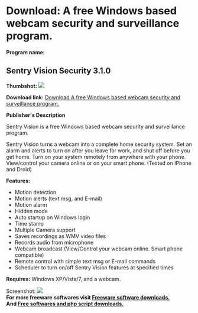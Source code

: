 # Download: A free Windows based webcam security and surveillance program.

**Program name:**

## Sentry Vision Security 3.1.0

  
**Thumbshot:** ![](http://www.freewarefiles.com/screenshot/sentryvision_md.jpg)   
  
**Download link:** [Download A free Windows based webcam security and surveillance program.](http://freesoftwares.boysofts.com/Sentry-Vision-Security_program_77692.html)  
  


**Publisher's Description**  
  


Sentry Vision is a free Windows based webcam security and surveillance program. 

Sentry Vision turns a webcam into a complete home security system. Set an alarm and alerts to turn on after you leave for work, and shut off before you get home. Turn on your system remotely from anywhere with your phone. View/control your camera online or on your smart phone. (Tested on IPhone and Droid)

**Features:**

  * Motion detection 
  * Motion alerts (text msg, and E-mail) 
  * Motion alarm 
  * Hidden mode 
  * Auto startup on Windows login 
  * Time stamp 
  * Multiple Camera support 
  * Saves recordings as WMV video files 
  * Records audio from microphone 
  * Webcam broadcast (View/Control your webcam online. Smart phone compatible) 
  * Remote control with simple text msg or E-mail commands 
  * Scheduler to turn on/off Sentry Vision features at specified times 

**Requires:** Windows XP/Vista/7, and a webcam.

  
  
Screenshot: ![](http://www.freewarefiles.com/screenshot/sentryvision.jpg)   
**For more freeware softwares visit [Freeware software downloads.](http://freesoftwares.boysofts.com/)**   
**And [Free softwares and php script downloads.](http://www.boysofts.com/)**
